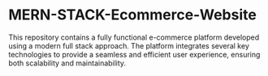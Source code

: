 # MERN-STACK-Ecommerce-Website
This repository contains a fully functional e-commerce platform developed using a modern full stack approach. The platform integrates several key technologies to provide a seamless and efficient user experience, ensuring both scalability and maintainability.
